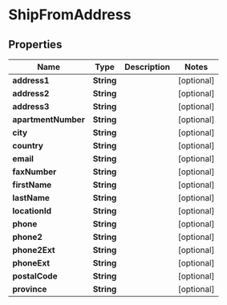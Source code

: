 
# ShipFromAddress

## Properties
Name | Type | Description | Notes
------------ | ------------- | ------------- | -------------
**address1** | **String** |  |  [optional]
**address2** | **String** |  |  [optional]
**address3** | **String** |  |  [optional]
**apartmentNumber** | **String** |  |  [optional]
**city** | **String** |  |  [optional]
**country** | **String** |  |  [optional]
**email** | **String** |  |  [optional]
**faxNumber** | **String** |  |  [optional]
**firstName** | **String** |  |  [optional]
**lastName** | **String** |  |  [optional]
**locationId** | **String** |  |  [optional]
**phone** | **String** |  |  [optional]
**phone2** | **String** |  |  [optional]
**phone2Ext** | **String** |  |  [optional]
**phoneExt** | **String** |  |  [optional]
**postalCode** | **String** |  |  [optional]
**province** | **String** |  |  [optional]




